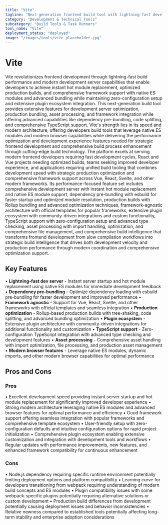 ```yaml
---
title: "Vite"
tagline: "Next-generation frontend build tool with lightning-fast development server"
category: "Development & Technical Tools"
subcategory: "Build Tools & Task Runners"
tool_name: "Vite"
deployment_status: "deployed"
image: "/images/tools/vite-placeholder.jpg"
---
```


# Vite

Vite revolutionizes frontend development through lightning-fast build performance and modern development server capabilities that enable developers to achieve instant hot module replacement, optimized production builds, and comprehensive framework support with native ES modules and advanced bundling while maintaining zero-configuration setup and extensive plugin ecosystem integration. This next-generation build tool provides extensive features for development server optimization, production bundling, asset processing, and framework integration while offering advanced capabilities like dependency pre-bundling, code splitting, and comprehensive TypeScript support. Vite's strength lies in its speed and modern architecture, offering developers build tools that leverage native ES modules and modern browser capabilities while delivering the performance optimization and development experience features needed for strategic frontend development and comprehensive build process enhancement through cutting-edge build technology. The platform excels at serving modern frontend developers requiring fast development cycles, React and Vue projects needing optimized builds, teams seeking improved developer experience, and applications requiring unified build tooling that combines development speed with strategic production optimization and comprehensive framework support across Vue, React, Svelte, and other modern frameworks. Its performance-focused feature set includes comprehensive development server with instant hot module replacement and native ES module support, dependency pre-bundling with esbuild for faster startup and optimized module resolution, production builds with Rollup bundling and advanced optimization techniques, framework-agnostic architecture with official templates for popular frameworks, extensive plugin ecosystem with community-driven integrations and custom functionality, TypeScript support with zero-configuration setup and advanced type checking, asset processing with import handling, optimization, and comprehensive file management, and comprehensive build intelligence that transforms frontend development from slow compilation workflows into strategic build intelligence that drives both development velocity and production performance through modern coordination and comprehensive optimization support.

## Key Features

• **Lightning-fast dev server** - Instant server startup and hot module replacement using native ES modules for immediate development feedback
• **Dependency pre-bundling** - Optimize dependency loading with esbuild pre-bundling for faster development and improved performance
• **Framework agnostic** - Support for Vue, React, Svelte, and other frameworks with official templates and seamless integration
• **Production optimization** - Rollup-based production builds with tree-shaking, code splitting, and advanced bundling optimization
• **Plugin ecosystem** - Extensive plugin architecture with community-driven integrations for additional functionality and customization
• **TypeScript support** - Zero-configuration TypeScript integration with advanced type checking and development features
• **Asset processing** - Comprehensive asset handling with import optimization, file processing, and production asset management
• **Modern browser features** - Leverage native ES modules, dynamic imports, and other modern browser capabilities for optimal performance

## Pros and Cons

### Pros
• Excellent development speed providing instant server startup and hot module replacement for significantly improved developer experience
• Strong modern architecture leveraging native ES modules and advanced browser features for optimal performance and efficiency
• Good framework support offering seamless integration with popular frameworks and comprehensive template ecosystem
• User-friendly setup with zero-configuration defaults and intuitive configuration options for rapid project initialization
• Comprehensive plugin ecosystem enabling extensive customization and integration with development tools and workflows
• Regular updates with performance improvements, new features, and enhanced framework compatibility for continuous enhancement

### Cons
• Node.js dependency requiring specific runtime environment potentially limiting deployment options and platform compatibility
• Learning curve for developers transitioning from webpack requiring understanding of modern build concepts and ES modules
• Plugin compatibility issues with some webpack-specific plugins potentially requiring alternative solutions or custom development
• Production build differences from development potentially causing deployment issues and behavior inconsistencies
• Relative newness compared to established tools potentially affecting long-term stability and enterprise adoption considerations
